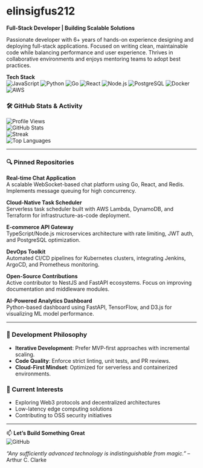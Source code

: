 # elinsigfus212  
**Full-Stack Developer | Building Scalable Solutions**  

Passionate developer with 6+ years of hands-on experience designing and deploying full-stack applications. Focused on writing clean, maintainable code while balancing performance and user experience. Thrives in collaborative environments and enjoys mentoring teams to adopt best practices.  

**Tech Stack**  
![JavaScript](https://img.shields.io/badge/-JavaScript-F7DF1E?logo=javascript&logoColor=black) ![Python](https://img.shields.io/badge/-Python-3776AB?logo=python&logoColor=white) ![Go](https://img.shields.io/badge/-Go-00ADD8?logo=go&logoColor=white) ![React](https://img.shields.io/badge/-React-61DAFB?logo=react&logoColor=black) ![Node.js](https://img.shields.io/badge/-Node.js-339933?logo=node.js&logoColor=white) ![PostgreSQL](https://img.shields.io/badge/-PostgreSQL-4169E1?logo=postgresql&logoColor=white) ![Docker](https://img.shields.io/badge/-Docker-2496ED?logo=docker&logoColor=white) ![AWS](https://img.shields.io/badge/-AWS-232F3E?logo=amazon-aws&logoColor=white)  

### 🛠️ GitHub Stats & Activity  

![Profile Views](https://komarev.com/ghpvc/?username=elinsigfus212)  
![GitHub Stats](https://github-readme-stats.vercel.app/api?username=elinsigfus212&show_icons=true&theme=onedark&hide_title=true&include_all_commits=true)  
![Streak](https://github-readme-streak-stats.herokuapp.com/?user=elinsigfus212&theme=onedark)  
![Top Languages](https://github-readme-stats.vercel.app/api/top-langs/?username=elinsigfus212&layout=compact&theme=onedark&langs_count=6)  

---

### 🔍 Pinned Repositories  

**Real-time Chat Application**  
A scalable WebSocket-based chat platform using Go, React, and Redis. Implements message queuing for high concurrency.  

**Cloud-Native Task Scheduler**  
Serverless task scheduler built with AWS Lambda, DynamoDB, and Terraform for infrastructure-as-code deployment.  

**E-commerce API Gateway**  
TypeScript/Node.js microservices architecture with rate limiting, JWT auth, and PostgreSQL optimization.  

**DevOps Toolkit**  
Automated CI/CD pipelines for Kubernetes clusters, integrating Jenkins, ArgoCD, and Prometheus monitoring.  

**Open-Source Contributions**  
Active contributor to NestJS and FastAPI ecosystems. Focus on improving documentation and middleware modules.  

**AI-Powered Analytics Dashboard**  
Python-based dashboard using FastAPI, TensorFlow, and D3.js for visualizing ML model performance.  

---

### 🚀 Development Philosophy  
- **Iterative Development**: Prefer MVP-first approaches with incremental scaling.  
- **Code Quality**: Enforce strict linting, unit tests, and PR reviews.  
- **Cloud-First Mindset**: Optimized for serverless and containerized environments.  

### 🌱 Current Interests  
- Exploring Web3 protocols and decentralized architectures  
- Low-latency edge computing solutions  
- Contributing to OSS security initiatives  

---

📫 **Let’s Build Something Great**  
![GitHub](https://img.shields.io/badge/GitHub-elinsigfus212-181717?logo=github)  

*“Any sufficiently advanced technology is indistinguishable from magic.”* – Arthur C. Clarke
